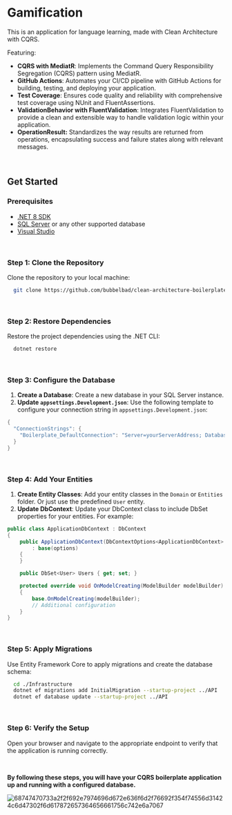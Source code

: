 # Gamification 

This is an application for language learning, made with Clean Architecture with CQRS.

Featuring: 

- **CQRS with MediatR**: Implements the Command Query Responsibility Segregation (CQRS) pattern using MediatR.
- **GitHub Actions**: Automates your CI/CD pipeline with GitHub Actions for building, testing, and deploying your application.
- **Test Coverage**: Ensures code quality and reliability with comprehensive test coverage using NUnit and FluentAssertions.
- **ValidationBehavior with FluentValidation**: Integrates FluentValidation to provide a clean and extensible way to handle validation logic within your application.
- **OperationResult:** Standardizes the way results are returned from operations, encapsulating success and failure states along with relevant messages.

<br>

## Get Started

### Prerequisites
- [.NET 8 SDK](https://dotnet.microsoft.com/download/dotnet/8.0)
- [SQL Server](https://www.microsoft.com/en-us/sql-server/sql-server-downloads) or any other supported database
- [Visual Studio](https://visualstudio.microsoft.com/)
  
<br>

### Step 1: Clone the Repository
Clone the repository to your local machine:

```bash
  git clone https://github.com/bubbelbad/clean-architecture-boilerplate.git cd your-repo-name
```

<br>

### Step 2: Restore Dependencies
Restore the project dependencies using the .NET CLI:

```bash
  dotnet restore
```
<br>

### Step 3: Configure the Database
1. **Create a Database**: Create a new database in your SQL Server instance.
2. **Update `appsettings.Development.json`**: Use the following template to configure your connection string in `appsettings.Development.json`:

```csharp
{ 
  "ConnectionStrings": { 
    "Boilerplate_DefaultConnection": "Server=yourServerAddress; Database=yourDatabaseName; Trusted_Connection=true; TrustServerCertificate=true;"
  }
}
```

<br>

### Step 4: Add Your Entities
1. **Create Entity Classes**: Add your entity classes in the `Domain` or `Entities` folder. Or just use the predefined `User` entity.
2. **Update DbContext**: Update your DbContext class to include DbSet properties for your entities. For example:

```csharp
public class ApplicationDbContext : DbContext
{
    public ApplicationDbContext(DbContextOptions<ApplicationDbContext> options)
        : base(options)
    {
    }

    public DbSet<User> Users { get; set; }

    protected override void OnModelCreating(ModelBuilder modelBuilder)
    {
        base.OnModelCreating(modelBuilder);
        // Additional configuration
    }
}
```

<br>

### Step 5: Apply Migrations
Use Entity Framework Core to apply migrations and create the database schema:

```bash
  cd ./Infrastructure
  dotnet ef migrations add InitialMigration --startup-project ../API
  dotnet ef database update --startup-project ../API
```
<br>

### Step 6: Verify the Setup
Open your browser and navigate to the appropriate endpoint to verify that the application is running correctly.

<br>

**By following these steps, you will have your CQRS boilerplate application up and running with a configured database.**


![68747470733a2f2f692e7974696d672e636f6d2f76692f354f74556d31424c6d47302f6d617872657364656661756c742e6a7067](https://github.com/user-attachments/assets/4a66c2a8-b012-4e12-b5c6-21b51054bba2)
